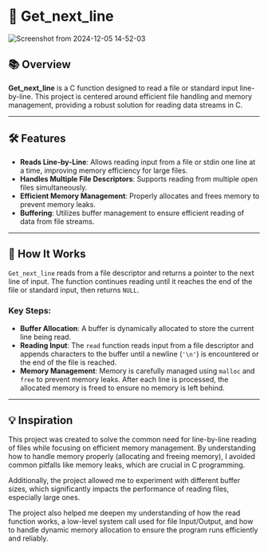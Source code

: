# 📝 **Get_next_line**

![Screenshot from 2024-12-05 14-52-03](https://github.com/user-attachments/assets/7a87e68c-bc1b-4ae2-8db2-2768041615e0)

## 📚 Overview
**Get_next_line** is a C function designed to read a file or standard input line-by-line. This project is centered around efficient file handling and memory management, providing a robust solution for reading data streams in C.

---

## 🛠 Features
- **Reads Line-by-Line**: Allows reading input from a file or stdin one line at a time, improving memory efficiency for large files.
- **Handles Multiple File Descriptors**: Supports reading from multiple open files simultaneously.
- **Efficient Memory Management**: Properly allocates and frees memory to prevent memory leaks.
- **Buffering**: Utilizes buffer management to ensure efficient reading of data from file streams.

---

## 📝 How It Works
`Get_next_line` reads from a file descriptor and returns a pointer to the next line of input. The function continues reading until it reaches the end of the file or standard input, then returns `NULL`.

### Key Steps:
- **Buffer Allocation**: A buffer is dynamically allocated to store the current line being read.
- **Reading Input**: The `read` function reads input from a file descriptor and appends characters to the buffer until a newline (`'\n'`) is encountered or the end of the file is reached.
- **Memory Management**: Memory is carefully managed using `malloc` and `free` to prevent memory leaks. After each line is processed, the allocated memory is freed to ensure no memory is left behind.

---

## 💡 Inspiration

This project was created to solve the common need for line-by-line reading of files while focusing on efficient memory management. By understanding how to handle memory properly (allocating and freeing memory), I avoided common pitfalls like memory leaks, which are crucial in C programming.

Additionally, the project allowed me to experiment with different buffer sizes, which significantly impacts the performance of reading files, especially large ones.

The project also helped me deepen my understanding of how the read function works, a low-level system call used for file Input/Output, and how to handle dynamic memory allocation to ensure the program runs efficiently and reliably.
